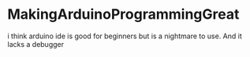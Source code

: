 # MakingArduinoProgrammingGreat
i think arduino ide is good for beginners but is a nightmare to use.
And it lacks a debugger